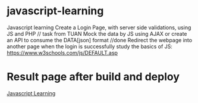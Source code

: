 # javascript-learning

Javascript learning
Create a Login Page, with server side validations, using JS and PHP
// task from  TUAN 
Mock the data by JS using AJAX or  create an API to consume the DATA[json] format //done
Redirect the webpage into another page when the login is successfully
study the basics of JS: https://www.w3schools.com/js/DEFAULT.asp

# Result page after build and deploy

[Javascript Learning](https://javascript-learning.doffylaw.org)
